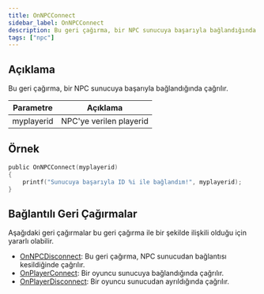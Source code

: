```yaml
---
title: OnNPCConnect
sidebar_label: OnNPCConnect
description: Bu geri çağırma, bir NPC sunucuya başarıyla bağlandığında çağrılır.
tags: ["npc"]
---
```


## Açıklama

Bu geri çağırma, bir NPC sunucuya başarıyla bağlandığında çağrılır.

| Parametre         | Açıklama                                        |
| ------------ | ----------------------------------------------- |
| myplayerid   | NPC'ye verilen playerid                         |

## Örnek

```c
public OnNPCConnect(myplayerid)
{
    printf("Sunucuya başarıyla ID %i ile bağlandım!", myplayerid);
}
```

## Bağlantılı Geri Çağırmalar

Aşağıdaki geri çağırmalar bu geri çağırma ile bir şekilde ilişkili olduğu için yararlı olabilir.

- [OnNPCDisconnect](OnNPCDisconnect): Bu geri çağırma, NPC sunucudan bağlantısı kesildiğinde çağrılır.
- [OnPlayerConnect](OnPlayerConnect): Bir oyuncu sunucuya bağlandığında çağrılır.
- [OnPlayerDisconnect](OnPlayerDisconnect): Bir oyuncu sunucudan ayrıldığında çağrılır.
